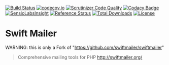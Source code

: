 [![Build Status](https://travis-ci.org/voku/swiftmailer.svg?branch=5.x)](https://travis-ci.org/voku/swiftmailer)
[![codecov.io](http://codecov.io/github/voku/swiftmailer/coverage.svg?branch=5.x)](http://codecov.io/github/voku/swiftmailer?branch=5.x)
[![Scrutinizer Code Quality](https://scrutinizer-ci.com/g/voku/swiftmailer/badges/quality-score.png?b=5.x)](https://scrutinizer-ci.com/g/voku/swiftmailer/?branch=5.x)
[![Codacy Badge](https://api.codacy.com/project/badge/5067a7c1585c4f2aa9fc8db4ed064623)](https://www.codacy.com/app/voku/swiftmailer)
[![SensioLabsInsight](https://insight.sensiolabs.com/projects/7eea923d-f7f4-4ec4-9f13-820f4f10edcc/mini.png)](https://insight.sensiolabs.com/projects/7eea923d-f7f4-4ec4-9f13-820f4f10edcc)
[![Reference Status](https://www.versioneye.com/php/voku:swiftmailer/reference_badge.svg?style=flat)](https://www.versioneye.com/php/voku:swiftmailer/references)
[![Total Downloads](https://poser.pugx.org/voku/swiftmailer/downloads)](https://packagist.org/packages/voku/swiftmailer)
[![License](https://poser.pugx.org/voku/swiftmailer/license.svg)](https://packagist.org/packages/voku/swiftmailer)

# Swift Mailer

WARNING: this is only a Fork of "https://github.com/swiftmailer/swiftmailer"

> Comprehensive mailing tools for PHP http://swiftmailer.org/
